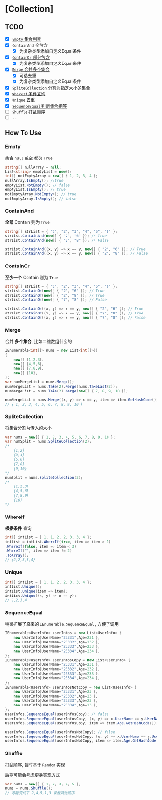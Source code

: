 # [Collection]

## TODO

- [x] [`Empty` 集合判空](#empty)
- [x] [`ContainAnd` 全包含](#containand)
  - [x] 为复杂类型添加自定义Equal条件
- [x] [`ContainOr` 部分包含](#containor)
  - [x] 为复杂类型添加自定义Equal条件
- [x] [`Merge` 合并多个集合](#merge)
  - [x] 可选去重
  - [x] 为复杂类型添加自定义Equal条件
- [x] [`SpliteCollection` 分割为指定大小的集合](#splitecollection)
- [x] [`WhereIf` 条件查询](#whereif)
- [x] [`Unique` 去重](#unique)
- [x] [`SequenceEqual` 判断集合相等](#sequenceequal)
- [ ] `Shuffle` 打乱顺序
- [ ] ...

## How To Use

### Empty

集合 `null` 或空 都为 `True`

```csharp
string[] nullArray = null;
List<string> emptyList = new();
int[] notEmptyArray = new[] { 1, 2, 3, 4 };
nullArray.IsEmpty(); //true
emptyList.NotEmpty(); // false
emptyList.IsEmpty(); // true
notEmptyArray.NotEmpty(); // true
notEmptyArray.IsEmpty(); // false

```

### ContainAnd

**全部** Contain 则为 `True`

```csharp
string[] strList = { "1", "2", "3", "4", "5", "6" };
strList.ContainAnd(new[] { "2", "6" }); // True
strList.ContainAnd(new[] { "2", "8" }); // False

strList.ContainAnd((x, y) => x == y, new[] { "2", "6" }); // True
strList.ContainAnd((x, y) => x == y, new[] { "2", "8" }); // False
```

### ContainOr

**至少一个** Contain 则为 `True`

```csharp
string[] strList = { "1", "2", "3", "4", "5", "6" };
strList.ContainOr(new[] { "2", "6" }); // True
strList.ContainOr(new[] { "2", "8" }); // True
strList.ContainOr(new[] { "7", "8" }); // False

strList.ContainOr((x, y) => x == y, new[] { "2", "6" }); // True
strList.ContainOr((x, y) => x == y, new[] { "2", "8" }); // True
strList.ContainOr((x, y) => x == y, new[] { "7", "8" }); // False
```

### Merge

合并 **多个集合**, 比如二维数组什么的

```csharp
IEnumerable<int[]> nums = new List<int[]>()
{
    new[] {1,2,3},
    new[] {4,5,6},
    new[] {7,8,9},
    new[] {10},
};
var numMergeList = nums.Merge();
numMergeList = nums.Take(2).Merge(nums.TakeLast(2));
numMergeList = nums.Take(2).Merge(new[] { 7, 8, 9, 10 });

numMergeList = nums.Merge((x, y) => x == y, item => item.GetHashCode());
// { 1, 2, 3, 4, 5, 6, 7, 8, 9, 10 }
```

### SpliteCollection

将集合分割为传入的大小

```csharp
var nums = new[] { 1, 2, 3, 4, 5, 6, 7, 8, 9, 10 };
var numSplit = nums.SpliteCollection(2);
/*
    {1,2}
    {3,4}
    {5,6}
    {7,8}
    {9,10}
*/
numSplit = nums.SpliteCollection(3);
/*
    {1,2,3}
    {4,5,6}
    {7,8,9}
    {10}
*/
```

### WhereIf

**根据条件** 查询

```csharp
int[] intList = { 1, 1, 2, 2, 3, 3, 4 };
intList = intList.WhereIf(true, item => item > 1)
.WhereIf(false, item => item < 3)
.WhereIf("", item => item != 2)
.ToArray();
// {2,2,3,3,4}
```

### Unique

```csharp
int[] intList = { 1, 1, 2, 2, 3, 3, 4 };
intList.Unique();
intList.Unique(item => item);
intList.Unique((x, y) => x == y);
// 1,2,3,4
```

### SequenceEqual

稍微扩展了原来的 `IEnumerable.SequenceEqual` , 方便了调用

```csharp
IEnumerable<UserInfo> userInfos = new List<UserInfo> {
    new UserInfo{UserName="23331",Age=231 },
    new UserInfo{UserName="23332",Age=232 },
    new UserInfo{UserName="23333",Age=233 },
    new UserInfo{UserName="23334",Age=234 },
};
IEnumerable<UserInfo> userInfosCopy = new List<UserInfo> {
    new UserInfo{UserName="23331",Age=231 },
    new UserInfo{UserName="23332",Age=232 },
    new UserInfo{UserName="23333",Age=233 },
    new UserInfo{UserName="23334",Age=234 },
};
IEnumerable<UserInfo> userInfosNotCopy = new List<UserInfo> {
    new UserInfo{UserName="23331",Age=23 },
    new UserInfo{UserName="23332",Age=23 },
    new UserInfo{UserName="23333",Age=23 },
    new UserInfo{UserName="23334",Age=23 },
};
userInfos.SequenceEqual(userInfosCopy); // false
userInfos.SequenceEqual(userInfosCopy, (x, y) => x.UserName == y.UserName); // true
userInfos.SequenceEqual(userInfosCopy, item => item.Age.GetHashCode()); // true

userInfos.SequenceEqual(userInfosNotCopy); // false
userInfos.SequenceEqual(userInfosNotCopy, (x, y) => x.UserName == y.UserName); // true
userInfos.SequenceEqual(userInfosNotCopy, item => item.Age.GetHashCode()); // false
```

### Shuffle

打乱顺序, 暂时基于 `Random` 实现

后期可能会考虑更换实现方式

```csharp
var nums = new[] { 1, 2, 3, 4, 5 };
nums = nums.Shuffle();
// 可能变成了 2,4,5,1,3 或者其他顺序
```








